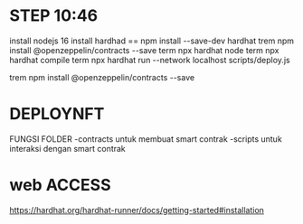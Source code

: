 # STEP 10:46

install nodejs 16
install hardhad == npm install --save-dev hardhat
trem npm install @openzeppelin/contracts --save
term npx hardhat node
term npx hardhat compile
term npx hardhat run --network localhost scripts/deploy.js

trem npm install @openzeppelin/contracts --save

# DEPLOYNFT

FUNGSI FOLDER
-contracts untuk membuat smart contrak
-scripts untuk interaksi dengan smart contrak

# web ACCESS

https://hardhat.org/hardhat-runner/docs/getting-started#installation
